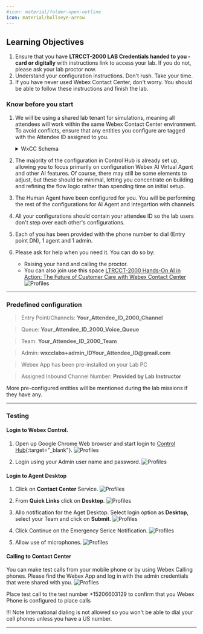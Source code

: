 ```yaml
---
#icon: material/folder-open-outline
icon: material/bullseye-arrow
---
```


## Learning Objectives
1. Ensure that you have **LTRCCT-2000 LAB Credentials handed to you - card or digitally** with instructions link to access your lab. If you do not, please ask your lab proctor now.
2. Understand your configuration instructions. Don't rush. Take your time.
3. If you have never used Webex Contact Center, don't worry. You should be able to follow these instructions and finish the lab.


### Know before you start

1. We will be using a shared lab tenant for simulations, meaning all attendees will work within the same Webex Contact Center environment. To avoid conflicts, ensure that any entities you configure are tagged with the Attendee ID assigned to you.
    
    <details><summary>WxCC Schema</summary>![Profiles](../graphics/overview/WxCC_Schema.png)</details>

2. The majority of the configuration in Control Hub is already set up, allowing you to focus primarily on configuration Webex AI Virtual Agent and other AI features. Of course, there may still be some elements to adjust, but these should be minimal, letting you concentrate on building and refining the flow logic rather than spending time on initial setup.
3. The Human Agent have been configured for you. You will be performing the rest of the configurations for AI Agent and integartion with channels.
4. All your configurations should contain your attendee ID so the lab users don't step over each other's configurations.
5. Each of you has been provided with the phone number to dial (Entry point DN), 1 agent and 1 admin.
6. Please ask for help when you need it. You can do so by:
      * Raising your hand and calling the proctor.
      * You can also join use this space [LTRCCT-2000 Hands-On AI in Action: The Future of Customer Care with Webex Contact Center](webexteams://im?space=0c8620a0-afba-11f0-87f8-bf6b9c030752)
       ![Profiles](../graphics/Lab1_AI_Agent/GS8.gif)
---

### Predefined configuration

> Entry Point/Channels:  **<span class="attendee-id-container"><span class="attendee-id-placeholder" data-suffix="_2000_Channel">Your_Attendee_ID</span>_2000_Channel<span class="copy"></span></span>**

> Queue:  **<span class="attendee-id-container"><span class="attendee-id-placeholder" data-suffix="_2000_Voice_Queue">Your_Attendee_ID</span>_2000_Voice_Queue<span class="copy"></span></span>**

> Team:  **<span class="attendee-id-container"><span class="attendee-id-placeholder" data-suffix="_2000_Team">Your_Attendee_ID</span>_2000_Team<span class="copy"></span></span>**

> Admin:   **<span class="attendee-id-container">wxcclabs+admin_ID<span class="attendee-id-placeholder" data-prefix="wxcclabs+admin_ID" data-suffix="@gmail.com">Your_Attendee_ID</span>@gmail.com<span class="copy"></span></span>**

> Webex App has been pre-installed on your Lab PC

> Assigned Inbound Channel Number: **Provided by Lab Instructor**

More pre-configured entities will be mentioned during the lab missions if they have any.

---

### Testing

#### Login to Webex Control. 

1. Open up Google Chrome Web browser and start login to [Control Hub](https://admin.webex.com){:target="_blank"}.
   ![Profiles](../graphics/Lab1_AI_Agent/GS1.png)

2. Login using your Admin user name and password. 
   ![Profiles](../graphics/Lab1_AI_Agent/GS2.gif)

#### Login to Agent Desktop

1. Click on **Contact Center** Service. 
   ![Profiles](../graphics/Lab1_AI_Agent/GS.3.png)

2. From **Quick Links** click on **Desktop**.
   ![Profiles](../graphics/Lab1_AI_Agent/GS4.png)

3. Allo notification for the Aget Desktop. Select login option as **Desktop**, select your Team and click on **Submit**.
   ![Profiles](../graphics/Lab1_AI_Agent/GS5.png)

4. Click Continue on the Emergency Serice Notification. 
   ![Profiles](../graphics/Lab1_AI_Agent/GS6.png)

5. Allow use of microphones.
   ![Profiles](../graphics/Lab1_AI_Agent/GS7.png)

#### Calling to Contact Center
You can make test calls from your mobile phone or by using Webex Calling phones. Please find the Webex App and log in with the admin credentials that were shared with you.
   ![Profiles](../graphics/Lab1_AI_Agent/GS8.gif)

Place test call to the test number  +15206603129 to confirm that you Webex Phone is configured to place calls

!!! Note
    International dialing is not allowed so you won't be able to dial your cell phones unless you have a US number.

---


